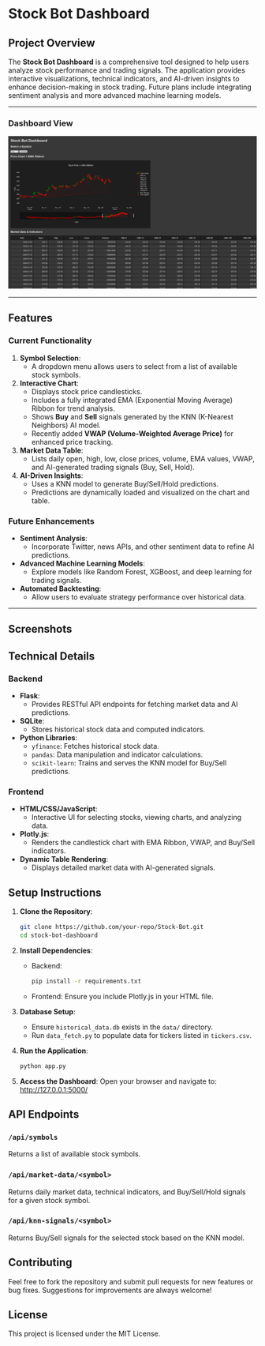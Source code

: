 # Stock Bot Dashboard

## Project Overview

The **Stock Bot Dashboard** is a comprehensive tool designed to help users analyze stock performance and trading signals. The application provides interactive visualizations, technical indicators, and AI-driven insights to enhance decision-making in stock trading. Future plans include integrating sentiment analysis and more advanced machine learning models.

---
### Dashboard View
![Screenshot](application/web/assets/screenshot.png)

---

## Features

### Current Functionality
1. **Symbol Selection**:
   - A dropdown menu allows users to select from a list of available stock symbols.
2. **Interactive Chart**:
   - Displays stock price candlesticks.
   - Includes a fully integrated EMA (Exponential Moving Average) Ribbon for trend analysis.
   - Shows **Buy** and **Sell** signals generated by the KNN (K-Nearest Neighbors) AI model.
   - Recently added **VWAP (Volume-Weighted Average Price)** for enhanced price tracking.
3. **Market Data Table**:
   - Lists daily open, high, low, close prices, volume, EMA values, VWAP, and AI-generated trading signals (Buy, Sell, Hold).
4. **AI-Driven Insights**:
   - Uses a KNN model to generate Buy/Sell/Hold predictions.
   - Predictions are dynamically loaded and visualized on the chart and table.

### Future Enhancements
- **Sentiment Analysis**:
  - Incorporate Twitter, news APIs, and other sentiment data to refine AI predictions.
- **Advanced Machine Learning Models**:
  - Explore models like Random Forest, XGBoost, and deep learning for trading signals.
- **Automated Backtesting**:
  - Allow users to evaluate strategy performance over historical data.

---

## Screenshots



## Technical Details

### Backend
- **Flask**:
  - Provides RESTful API endpoints for fetching market data and AI predictions.
- **SQLite**:
  - Stores historical stock data and computed indicators.
- **Python Libraries**:
  - `yfinance`: Fetches historical stock data.
  - `pandas`: Data manipulation and indicator calculations.
  - `scikit-learn`: Trains and serves the KNN model for Buy/Sell predictions.

### Frontend
- **HTML/CSS/JavaScript**:
  - Interactive UI for selecting stocks, viewing charts, and analyzing data.
- **Plotly.js**:
  - Renders the candlestick chart with EMA Ribbon, VWAP, and Buy/Sell indicators.
- **Dynamic Table Rendering**:
  - Displays detailed market data with AI-generated signals.


## Setup Instructions

1. **Clone the Repository**:
   ```bash
   git clone https://github.com/your-repo/Stock-Bot.git
   cd stock-bot-dashboard
   ```

2. **Install Dependencies**:
   - Backend:
     ```bash
     pip install -r requirements.txt
     ```
   - Frontend:
     Ensure you include Plotly.js in your HTML file.

3. **Database Setup**:
   - Ensure `historical_data.db` exists in the `data/` directory.
   - Run `data_fetch.py` to populate data for tickers listed in `tickers.csv`.

4. **Run the Application**:
   ```bash
   python app.py
   ```

5. **Access the Dashboard**:
   Open your browser and navigate to:
  http://127.0.0.1:5000/
  



## API Endpoints

### `/api/symbols`
Returns a list of available stock symbols.

### `/api/market-data/<symbol>`
Returns daily market data, technical indicators, and Buy/Sell/Hold signals for a given stock symbol.

### `/api/knn-signals/<symbol>`
Returns Buy/Sell signals for the selected stock based on the KNN model.



## Contributing

Feel free to fork the repository and submit pull requests for new features or bug fixes. Suggestions for improvements are always welcome!


## License

This project is licensed under the MIT License.
